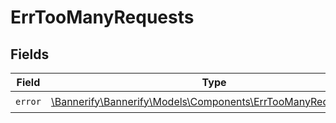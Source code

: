 # ErrTooManyRequests


## Fields

| Field                                                                                                                | Type                                                                                                                 | Required                                                                                                             | Description                                                                                                          |
| -------------------------------------------------------------------------------------------------------------------- | -------------------------------------------------------------------------------------------------------------------- | -------------------------------------------------------------------------------------------------------------------- | -------------------------------------------------------------------------------------------------------------------- |
| `error`                                                                                                              | [\Bannerify\Bannerify\Models\Components\ErrTooManyRequestsError](../../Models/Components/ErrTooManyRequestsError.md) | :heavy_check_mark:                                                                                                   | N/A                                                                                                                  |